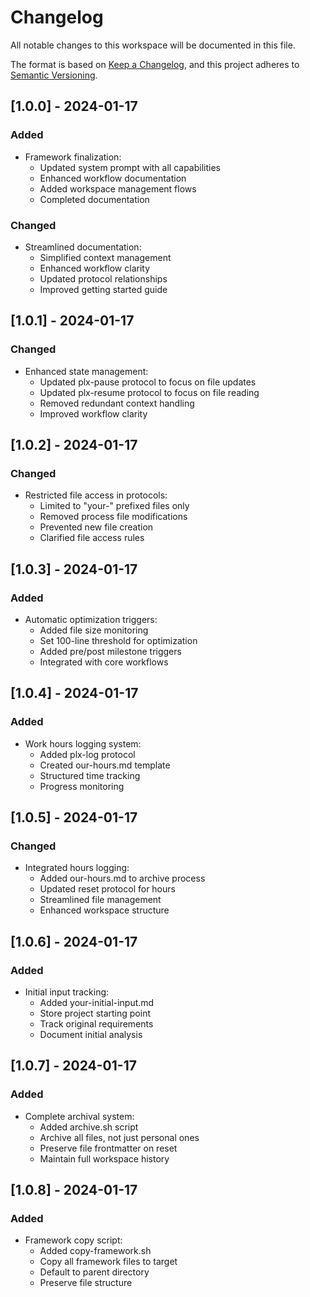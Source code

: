 # Changelog

All notable changes to this workspace will be documented in this file.

The format is based on [Keep a Changelog](https://keepachangelog.com/en/1.0.0/),
and this project adheres to [Semantic Versioning](https://semver.org/spec/v2.0.0.html).

## [1.0.0] - 2024-01-17

### Added
- Framework finalization:
  - Updated system prompt with all capabilities
  - Enhanced workflow documentation
  - Added workspace management flows
  - Completed documentation

### Changed
- Streamlined documentation:
  - Simplified context management
  - Enhanced workflow clarity
  - Updated protocol relationships
  - Improved getting started guide 

## [1.0.1] - 2024-01-17

### Changed
- Enhanced state management:
  - Updated plx-pause protocol to focus on file updates
  - Updated plx-resume protocol to focus on file reading
  - Removed redundant context handling
  - Improved workflow clarity 

## [1.0.2] - 2024-01-17

### Changed
- Restricted file access in protocols:
  - Limited to "your-" prefixed files only
  - Removed process file modifications
  - Prevented new file creation
  - Clarified file access rules 

## [1.0.3] - 2024-01-17

### Added
- Automatic optimization triggers:
  - Added file size monitoring
  - Set 100-line threshold for optimization
  - Added pre/post milestone triggers
  - Integrated with core workflows 

## [1.0.4] - 2024-01-17

### Added
- Work hours logging system:
  - Added plx-log protocol
  - Created our-hours.md template
  - Structured time tracking
  - Progress monitoring 

## [1.0.5] - 2024-01-17

### Changed
- Integrated hours logging:
  - Added our-hours.md to archive process
  - Updated reset protocol for hours
  - Streamlined file management
  - Enhanced workspace structure 

## [1.0.6] - 2024-01-17

### Added
- Initial input tracking:
  - Added your-initial-input.md
  - Store project starting point
  - Track original requirements
  - Document initial analysis 

## [1.0.7] - 2024-01-17

### Added
- Complete archival system:
  - Added archive.sh script
  - Archive all files, not just personal ones
  - Preserve file frontmatter on reset
  - Maintain full workspace history 

## [1.0.8] - 2024-01-17

### Added
- Framework copy script:
  - Added copy-framework.sh
  - Copy all framework files to target
  - Default to parent directory
  - Preserve file structure 